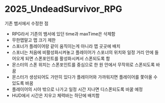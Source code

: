 # 2025_UndeadSurvivor_RPG

기존 뱀서에서 수정한 점
- RPG라서 기존의 뱀서에 있던 time과 maxTime은 삭제함
- 무한맵말고 맵 크기 제한
- 스포너가 플레이어랑 같이 움직이는게 아니라 맵 곳곳에 배치
- 스포너는 처음에 비활성화시켜놓고 플레이어가 스포너의 위치와 일정 거리 안에 들어오게 되면 스폰포인트를 활성화시켜서 스폰되도록 함
- 몬스터의 스폰 위치는 스폰포인트를 중심으로 한 원 안에서 무작위로 스폰되도록 바꿈
- 몬스터가 생성되어도 가만히 있다가 플레이어와 가까워지면 플레이어를 쫓아올 수 있도록 바꿈
- 플레이어의 시야 밖으로 나가고 일정 시간 지나면 디스폰되도록 바꿀 예정
- HUD에서 시간은 지우고 체력바는 하단에 배치함
